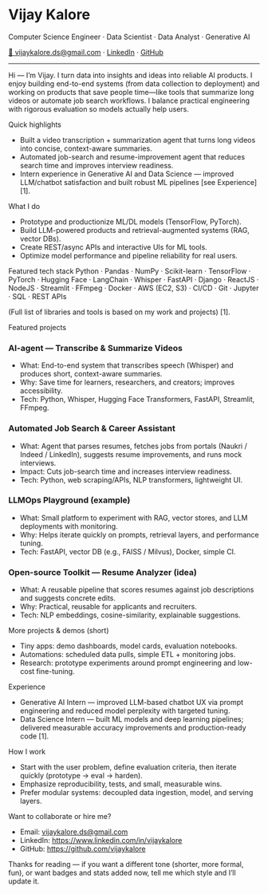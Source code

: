 <!--
  README for Vijay Kalore
  Replace any placeholder links if needed. This is written to sound natural and human.
-->

# Vijay Kalore
Computer Science Engineer · Data Scientist · Data Analyst · Generative AI

[📧 vijaykalore.ds@gmail.com](mailto:vijaykalore.ds@gmail.com) · [LinkedIn](https://www.linkedin.com/in/vijaykalore) · [GitHub](https://github.com/vijaykalore)

---

Hi — I’m Vijay. I turn data into insights and ideas into reliable AI products. I enjoy building end-to-end systems (from data collection to deployment) and working on products that save people time—like tools that summarize long videos or automate job search workflows. I balance practical engineering with rigorous evaluation so models actually help users.

Quick highlights
- Built a video transcription + summarization agent that turns long videos into concise, context-aware summaries.
- Automated job-search and resume-improvement agent that reduces search time and improves interview readiness.
- Intern experience in Generative AI and Data Science — improved LLM/chatbot satisfaction and built robust ML pipelines [see Experience] [1].

What I do
- Prototype and productionize ML/DL models (TensorFlow, PyTorch).
- Build LLM-powered products and retrieval-augmented systems (RAG, vector DBs).
- Create REST/async APIs and interactive UIs for ML tools.
- Optimize model performance and pipeline reliability for real users.

Featured tech stack
Python · Pandas · NumPy · Scikit-learn · TensorFlow · PyTorch · Hugging Face · LangChain · Whisper · FastAPI · Django · ReactJS · NodeJS · Streamlit · FFmpeg · Docker · AWS (EC2, S3) · CI/CD · Git · Jupyter · SQL · REST APIs

(Full list of libraries and tools is based on my work and projects) [1].

Featured projects
### AI-agent — Transcribe & Summarize Videos
- What: End-to-end system that transcribes speech (Whisper) and produces short, context-aware summaries.
- Why: Save time for learners, researchers, and creators; improves accessibility.
- Tech: Python, Whisper, Hugging Face Transformers, FastAPI, Streamlit, FFmpeg.

### Automated Job Search & Career Assistant
- What: Agent that parses resumes, fetches jobs from portals (Naukri / Indeed / LinkedIn), suggests resume improvements, and runs mock interviews.
- Impact: Cuts job-search time and increases interview readiness.
- Tech: Python, web scraping/APIs, NLP transformers, lightweight UI.

### LLMOps Playground (example)
- What: Small platform to experiment with RAG, vector stores, and LLM deployments with monitoring.
- Why: Helps iterate quickly on prompts, retrieval layers, and performance tuning.
- Tech: FastAPI, vector DB (e.g., FAISS / Milvus), Docker, simple CI.

### Open-source Toolkit — Resume Analyzer (idea)
- What: A reusable pipeline that scores resumes against job descriptions and suggests concrete edits.
- Why: Practical, reusable for applicants and recruiters.
- Tech: NLP embeddings, cosine-similarity, explainable suggestions.

More projects & demos (short)
- Tiny apps: demo dashboards, model cards, evaluation notebooks.
- Automations: scheduled data pulls, simple ETL + monitoring jobs.
- Research: prototype experiments around prompt engineering and low-cost fine-tuning.

Experience
- Generative AI Intern — improved LLM-based chatbot UX via prompt engineering and reduced model perplexity with targeted tuning.
- Data Science Intern — built ML models and deep learning pipelines; delivered measurable accuracy improvements and production-ready code [1].

How I work
- Start with the user problem, define evaluation criteria, then iterate quickly (prototype → eval → harden).
- Emphasize reproducibility, tests, and small, measurable wins.
- Prefer modular systems: decoupled data ingestion, model, and serving layers.

Want to collaborate or hire me?
- Email: vijaykalore.ds@gmail.com
- LinkedIn: https://www.linkedin.com/in/vijaykalore
- GitHub: https://github.com/vijaykalore


Thanks for reading — if you want a different tone (shorter, more formal, fun), or want badges and stats added now, tell me which style and I’ll update it.
